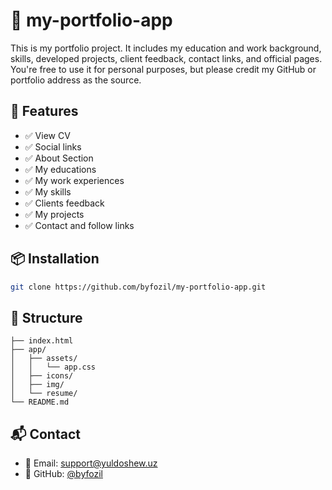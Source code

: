 # 🚀 my-portfolio-app
This is my portfolio project. It includes my education and work background, skills, developed projects, client feedback, contact links, and official pages. You're free to use it for personal purposes, but please credit my GitHub or portfolio address as the source.

## 🧩 Features

- ✅ View CV
- ✅ Social links
- ✅ About Section
- ✅ My educations
- ✅ My work experiences
- ✅ My skills
- ✅ Clients feedback
- ✅ My projects
- ✅ Contact and follow links

## 📦 Installation

```bash
git clone https://github.com/byfozil/my-portfolio-app.git
```

## 📁 Structure

```plaintext
├── index.html
├── app/
│   ├── assets/
│   │   └── app.css 
│   ├── icons/
│   ├── img/
│   └── resume/
└── README.md
```

## 📬 Contact

- 📧 Email: support@yuldoshew.uz
- 🐙 GitHub: [@byfozil](https://github.com/byfozil)
